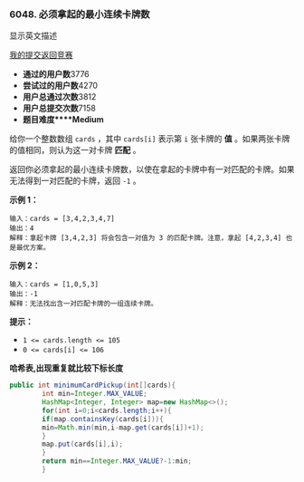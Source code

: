### 6048. 必须拿起的最小连续卡牌数

显示英文描述

[我的提交](https://leetcode.cn/contest/weekly-contest-291/problems/minimum-consecutive-cards-to-pick-up/submissions/)[返回竞赛](https://leetcode.cn/contest/weekly-contest-291/)

- **通过的用户数**3776
- **尝试过的用户数**4270
- **用户总通过次数**3812
- **用户总提交次数**7158
- **题目难度****Medium**

给你一个整数数组 `cards` ，其中 `cards[i]` 表示第 `i` 张卡牌的 **值** 。如果两张卡牌的值相同，则认为这一对卡牌 **匹配** 。

返回你必须拿起的最小连续卡牌数，以使在拿起的卡牌中有一对匹配的卡牌。如果无法得到一对匹配的卡牌，返回 `-1` 。

**示例 1：**

```
输入：cards = [3,4,2,3,4,7]
输出：4
解释：拿起卡牌 [3,4,2,3] 将会包含一对值为 3 的匹配卡牌。注意，拿起 [4,2,3,4] 也是最优方案。
```

**示例 2：**

```
输入：cards = [1,0,5,3]
输出：-1
解释：无法找出含一对匹配卡牌的一组连续卡牌。
```

**提示：**

- `1 <= cards.length <= 105`
- `0 <= cards[i] <= 106`

**哈希表,出现重复就比较下标长度**

```java
public int minimumCardPickup(int[]cards){
        int min=Integer.MAX_VALUE;
        HashMap<Integer, Integer> map=new HashMap<>();
        for(int i=0;i<cards.length;i++){
        if(map.containsKey(cards[i])){
        min=Math.min(min,i-map.get(cards[i])+1);
        }
        map.put(cards[i],i);
        }
        return min==Integer.MAX_VALUE?-1:min;
        }
```